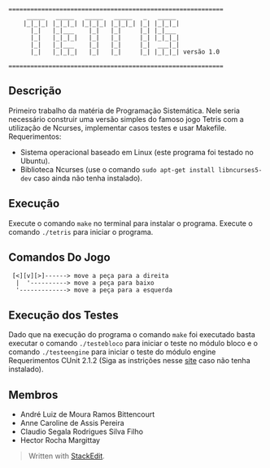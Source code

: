

```
===========================================================
     _____   _____   _____   _____   _   _____
    |_|_|_| |_|_|_| |_|_|_| |_|_|_| |_| |_|_|_|
      |_|   |_|___    |_|   |_|     |_| |_|___
      |_|   |_|_|_|   |_|   |_|     |_| |_|_|_|
      |_|   |_|___    |_|   |_|     |_|  ___|_|
      |_|   |_|_|_|   |_|   |_|     |_| |_|_|_| versão 1.0
      
===========================================================
```


## Descrição
	
Primeiro trabalho da matéria de Programação Sistemática. Nele seria necessário construir uma versão simples do famoso jogo Tetris com a utilização de Ncurses, implementar casos testes e usar Makefile.  
Requerimentos:   

+ Sistema operacional baseado em Linux (este programa foi testado no Ubuntu).
+  Biblioteca Ncurses (use o comando ```sudo apt-get install libncurses5-dev``` caso ainda não tenha instalado).

## Execução

Execute o comando ```make``` no terminal para instalar o programa.
Execute o comando ```./tetris``` para iniciar o programa.

## Comandos Do Jogo

```
 [<][v][>]------> move a peça para a direita
  |  '----------> move a peça para baixo
  '-------------> move a peça para a esquerda
```

## Execução dos Testes

Dado que na execução do programa o comando ```make``` foi executado basta executar o comando ```./testebloco``` para iniciar o teste no módulo bloco e o comando ```./testeengine``` para iniciar o teste do módulo engine
Requerimentos CUnit 2.1.2 (Siga as instrições nesse [site](https://netbeans.org/kb/docs/cnd/c-unit-test.html?print=yes#linux) caso não tenha instalado).  


## Membros

+ André Luiz de Moura Ramos Bittencourt
+ Anne Caroline de Assis Pereira
+ Claudio Segala Rodrigues Silva Filho
+ Hector Rocha Margittay


> Written with [StackEdit](https://stackedit.io/).